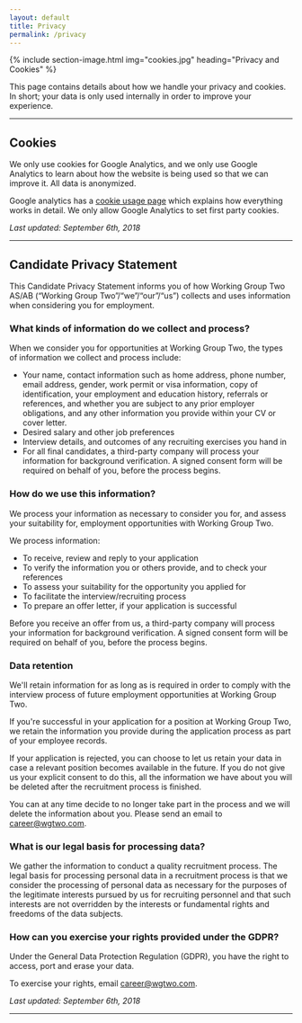 ```yaml
---
layout: default
title: Privacy
permalink: /privacy
---
```


{% include section-image.html img="cookies.jpg" heading="Privacy and Cookies" %}

This page contains details about how we handle your privacy and cookies.
In short; your data is only used internally in order to improve your experience.

---

## Cookies

We only use cookies for Google Analytics, and we only use Google Analytics to
learn about how the website is being used so that we can improve it. All data is anonymized.

Google analytics has a [cookie usage page](https://developers.google.com/analytics/devguides/collection/analyticsjs/cookie-usage) 
which explains how everything works in detail. We only allow Google Analytics to set first party cookies.

_Last updated: September 6th, 2018_

---

## Candidate Privacy Statement
This Candidate Privacy Statement informs you of how Working Group Two AS/AB (“Working Group Two”/“we”/“our”/“us”) collects and uses information when considering you for employment.

### What kinds of information do we collect and process?
When we consider you for opportunities at Working Group Two, the types of information we collect and process include: 

- Your name, contact information such as home address, phone number, email address, gender, work permit or visa information, copy of identification, your employment and education history, referrals or references, and whether you are subject to any prior employer obligations, and any other information you provide within your CV or cover letter.
- Desired salary and other job preferences
- Interview details, and outcomes of any recruiting exercises you hand in
- For all final candidates, a third-party company will process your information for background verification. A signed consent form will be required on behalf of you, before the process begins.

### How do we use this information?
We process your information as necessary to consider you for, and assess your suitability for, employment opportunities with Working Group Two.

We process information:

- To receive, review and reply to your application
- To verify the information you or others provide, and to check your references
- To assess your suitability for the opportunity you applied for
- To facilitate the interview/recruiting process
- To prepare an offer letter, if your application is successful

Before you receive an offer from us, a third-party company will process your information for background verification. A signed consent form will be required on behalf of you, before the process begins.

### Data retention
We'll retain information for as long as is required in order to comply with the interview process of future employment opportunities at Working Group Two. 

If you're successful in your application for a position at Working Group Two, we retain the information you provide during the application process as part of your employee records. 

If your application is rejected, you can choose to let us retain your data in case a relevant position becomes available in the future. If you do not give us your explicit consent to do this, all the information we have about you will be deleted after the recruitment process is finished. 
 
You can at any time decide to no longer take part in the process and we will delete the information about you. Please send an email to career@wgtwo.com.

### What is our legal basis for processing data?
We gather the information to conduct a quality recruitment process. The legal basis for processing personal data in a recruitment process is that we consider the processing of personal data as necessary for the purposes of the legitimate interests pursued by us for recruiting personnel and that such interests are not overridden by the interests or fundamental rights and freedoms of the data subjects. 

### How can you exercise your rights provided under the GDPR?

Under the General Data Protection Regulation (GDPR), you have the right to access, port and erase your data. 

To exercise your rights, email career@wgtwo.com.  

_Last updated: September 6th, 2018_

---


